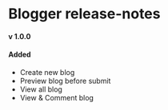# Blogger release-notes

#### v 1.0.0
#### Added
- Create new blog
- Preview blog before submit
- View all blog
- View & Comment blog